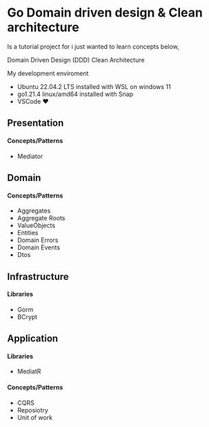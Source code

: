 # Go Domain driven design & Clean architecture 

Is a tutorial project for i just wanted to learn concepts below, 

Domain Driven Design (DDD)
Clean Architecture

My development enviroment

* Ubuntu 22.04.2 LTS installed with WSL on windows 11
* go1.21.4 linux/amd64 installed with Snap
* VSCode ♥


## Presentation

#### Concepts/Patterns
* Mediator

## Domain
#### Concepts/Patterns
* Aggregates
* Aggregate Roots
* ValueObjects
* Entities
* Domain Errors
* Domain Events
* Dtos


## Infrastructure
#### Libraries
* Gorm
* BCrypt


## Application
#### Libraries
* MediatR

#### Concepts/Patterns
* CQRS
* Reposiotry
* Unit of work